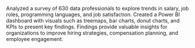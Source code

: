 Analyzed a survey of 630 data professionals to explore trends in salary, job roles, programming languages, and job satisfaction.
Created a Power BI dashboard with visuals such as treemaps, bar charts, donut charts, and KPIs to present key findings.
Findings provide valuable insights for organizations to improve hiring strategies, compensation planning, and employee engagement.
